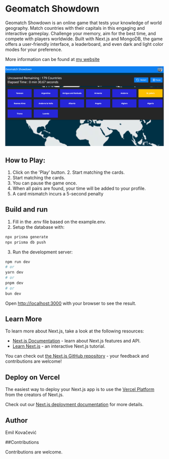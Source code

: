 # Geomatch Showdown 

Geomatch Showdown is an online game that tests your knowledge of world geography. Match countries with their capitals in this engaging and interactive gameplay. Challenge your memory, aim for the best time, and compete with players worldwide. Built with Next.js and MongoDB, the game offers a user-friendly interface, a leaderboard, and even dark and light color modes for your preference.

More information can be found at [my website](https://emilthedev.com/projects/geomatch-showdown)

![Geomatch cover](/geomatch-cover.png)

## How to Play:

1. Click on the 'Play' button. 2. Start matching the cards.
2. Start matching the cards.
3. You can pause the game once.
4. When all pairs are found, your time will be added to your profile.
5. A card mismatch incurs a 5-second penalty

## Build and run

1. Fill in the .env file based on the example.env.
2. Setup the database with:

```bash
npx prisma generate
npx prisma db push
```

3. Run the development server:

```bash
npm run dev
# or
yarn dev
# or
pnpm dev
# or
bun dev
```

Open [http://localhost:3000](http://localhost:3000) with your browser to see the result.


## Learn More

To learn more about Next.js, take a look at the following resources:

- [Next.js Documentation](https://nextjs.org/docs) - learn about Next.js features and API.
- [Learn Next.js](https://nextjs.org/learn) - an interactive Next.js tutorial.

You can check out [the Next.js GitHub repository](https://github.com/vercel/next.js/) - your feedback and contributions are welcome!

## Deploy on Vercel

The easiest way to deploy your Next.js app is to use the [Vercel Platform](https://vercel.com/new?utm_medium=default-template&filter=next.js&utm_source=create-next-app&utm_campaign=create-next-app-readme) from the creators of Next.js.

Check out our [Next.js deployment documentation](https://nextjs.org/docs/deployment) for more details.

## Author

Emil Kovačević

##Contributions

Contributions are welcome.
